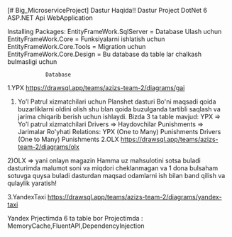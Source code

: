 [# Big_MicroserviceProject] 
                  Dastur Haqida!!
Dastur Project DotNet 6 ASP.NET Api WebApplication

Installing Packages:
EntityFrameWork.SqlServer = Database Ulash uchun
EntityFrameWork.Core = Funksiyalarni ishlatish uchun 
EntityFrameWork.Core.Tools = Migration uchun 
EntityFrameWork.Core.Design = Bu database da table lar chalkash bulmasligi uchun 


                Database 


1.YPX
https://drawsql.app/teams/azizs-team-2/diagrams/gai

1) Yo'l Patrul xizmatchilari uchun Planshet dasturi
Bo'ni maqsadi qoida buzarliklarni oldini olish shu blan
qoida buzulganda tartibli saqlash va jarima chiqarib berish uchun ishlaydi.
Bizda 3 ta table mavjud:
            YPX => Yo'l patrul xizmatchilari
            Drivers => Haydovchilar
            Punishments => Jarimalar Ro'yhati
Relations:
          YPX (One to Many) Punishments
          Drivers (One to Many) Punishments
2.OLX
https://drawsql.app/teams/azizs-team-2/diagrams/olx

2)OLX => yani onlayn magazin Hamma uz mahsulotini sotsa buladi dasturimda malumot soni va miqdori cheklanmagan 
va 1 dona bulsaham sotuvga quysa buladi dasturdan maqsad odamlarni ish bilan band qilish va qulaylik yaratish!


3.YandexTaxi
https://drawsql.app/teams/azizs-team-2/diagrams/yandex-taxi



Yandex Prjectimda 6 ta table bor Projectimda : MemoryCache,FluentAPI,DependencyInjection
